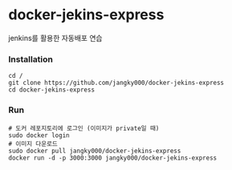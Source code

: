 # docker-jekins-express
jenkins를 활용한 자동배포 연습

### Installation

```
cd /
git clone https://github.com/jangky000/docker-jekins-express
cd docker-jekins-express
```

### Run

```
# 도커 레포지토리에 로그인 (이미지가 private일 때)
sudo docker login
# 이미지 다운로드
sudo docker pull jangky000/docker-jekins-express
docker run -d -p 3000:3000 jangky000/docker-jekins-express
```
